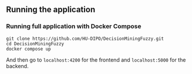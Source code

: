 ## Running the application

### Running full application with Docker Compose

```shell
git clone https://github.com/HU-DIPO/DecisionMiningFuzzy.git
cd DecisionMiningFuzzy
docker compose up
```

And then go to `localhost:4200` for the frontend and `localhost:5000` for the backend.
